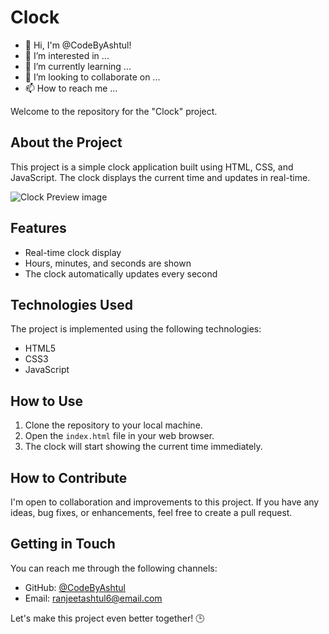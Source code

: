 # Clock
- 👋 Hi, I'm @CodeByAshtul!
- 👀 I’m interested in ...
- 🌱 I’m currently learning ...
- 💞️ I’m looking to collaborate on ...
- 📫 How to reach me ...

Welcome to the repository for the "Clock" project.

## About the Project

This project is a simple clock application built using HTML, CSS, and JavaScript. The clock displays the current time and updates in real-time.

![Clock Preview image](https://github.com/CodeByAshtul/Clock/assets/132897582/fb2525b3-24b1-43ff-9219-23fa84a25803)


## Features

- Real-time clock display
- Hours, minutes, and seconds are shown
- The clock automatically updates every second

## Technologies Used

The project is implemented using the following technologies:

- HTML5
- CSS3
- JavaScript

## How to Use

1. Clone the repository to your local machine.
2. Open the `index.html` file in your web browser.
3. The clock will start showing the current time immediately.

## How to Contribute

I'm open to collaboration and improvements to this project. If you have any ideas, bug fixes, or enhancements, feel free to create a pull request.

## Getting in Touch

You can reach me through the following channels:

- GitHub: [@CodeByAshtul](https://github.com/CodeByAshtul)
- Email: [ranjeetashtul6@email.com](mailto:ranjeetashtul6@email.com)

Let's make this project even better together! 🕒
<!---
CodeByAshtul/CodeByAshtul is a ✨ special ✨ repository because its `README.md` (this file) appears on your GitHub profile.
You can click the Preview link to take a look at your changes.
--->
